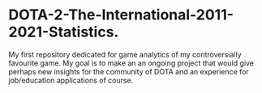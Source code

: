 # DOTA-2-The-International-2011-2021-Statistics.
My first repository dedicated for game analytics of my controversially favourite game. My goal is to make an an ongoing project that would give perhaps new insights for the community of DOTA and an experience for job/education applications of course.
